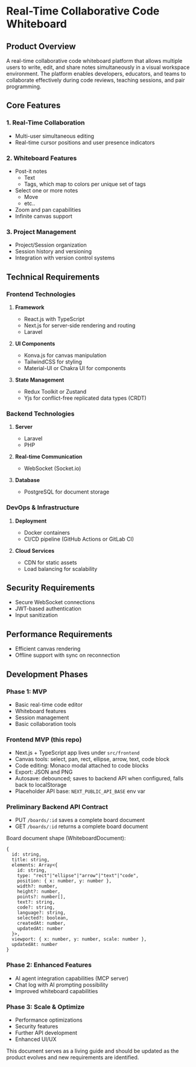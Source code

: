 # Real-Time Collaborative Code Whiteboard

## Product Overview
A real-time collaborative code whiteboard platform that allows multiple users to write, edit, and share notes simultaneously in a visual workspace environment. The platform enables developers, educators, and teams to collaborate effectively during code reviews, teaching sessions, and pair programming.

## Core Features

### 1. Real-Time Collaboration
- Multi-user simultaneous editing
- Real-time cursor positions and user presence indicators

### 2. Whiteboard Features
- Post-it notes
   - Text
   - Tags, which map to colors per unique set of tags
- Select one or more notes
   - Move
   - etc..
- Zoom and pan capabilities
- Infinite canvas support

### 3. Project Management
- Project/Session organization
- Session history and versioning
- Integration with version control systems

## Technical Requirements

### Frontend Technologies
1. **Framework**
   - React.js with TypeScript
   - Next.js for server-side rendering and routing
   - Laravel

2. **UI Components**
   - Konva.js for canvas manipulation
   - TailwindCSS for styling
   - Material-UI or Chakra UI for components

3. **State Management**
   - Redux Toolkit or Zustand
   - Yjs for conflict-free replicated data types (CRDT)

### Backend Technologies
1. **Server**
   - Laravel
   - PHP

2. **Real-time Communication**
   - WebSocket (Socket.io)

3. **Database**
   - PostgreSQL for document storage

### DevOps & Infrastructure
1. **Deployment**
   - Docker containers
   - CI/CD pipeline (GitHub Actions or GitLab CI)

2. **Cloud Services**
   - CDN for static assets
   - Load balancing for scalability

## Security Requirements
- Secure WebSocket connections
- JWT-based authentication
- Input sanitization

## Performance Requirements
- Efficient canvas rendering
- Offline support with sync on reconnection

## Development Phases

### Phase 1: MVP
- Basic real-time code editor
- Whiteboard features
- Session management
- Basic collaboration tools

### Frontend MVP (this repo)
- Next.js + TypeScript app lives under `src/frontend`
- Canvas tools: select, pan, rect, ellipse, arrow, text, code block
- Code editing: Monaco modal attached to code blocks
- Export: JSON and PNG
- Autosave: debounced; saves to backend API when configured, falls back to localStorage
- Placeholder API base: `NEXT_PUBLIC_API_BASE` env var

### Preliminary Backend API Contract
- PUT `/boards/:id` saves a complete board document
- GET `/boards/:id` returns a complete board document

Board document shape (WhiteboardDocument):

```
{
  id: string,
  title: string,
  elements: Array<{
    id: string,
    type: "rect"|"ellipse"|"arrow"|"text"|"code",
    position: { x: number, y: number },
    width?: number,
    height?: number,
    points?: number[],
    text?: string,
    code?: string,
    language?: string,
    selected?: boolean,
    createdAt: number,
    updatedAt: number
  }>,
  viewport: { x: number, y: number, scale: number },
  updatedAt: number
}
```

### Phase 2: Enhanced Features
- AI agent integration capabilities (MCP server)
- Chat log with AI prompting possibility
- Improved whiteboard capabilities

### Phase 3: Scale & Optimize
- Performance optimizations
- Security features
- Further API development
- Enhanced UI/UX

This document serves as a living guide and should be updated as the product evolves and new requirements are identified.


